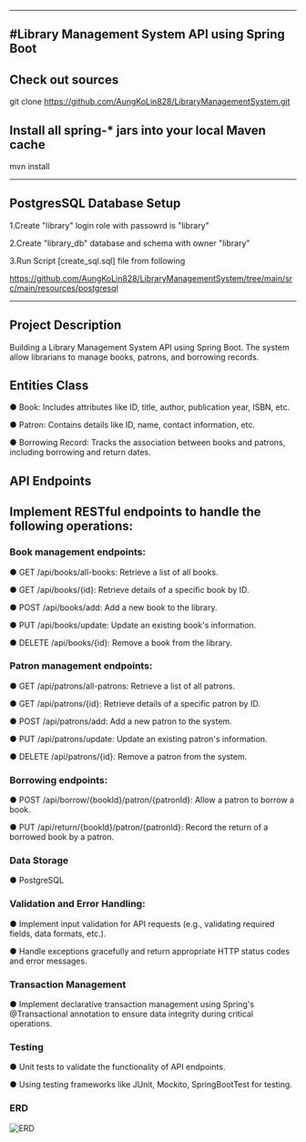 ----------------------------------------------------
#Library Management System API using Spring Boot
----------------------------------------------------

## Check out sources

git clone https://github.com/AungKoLin828/LibraryManagementSystem.git

## Install all spring-\* jars into your local Maven cache

mvn install

-------------------------------------------------------------------------------------
## PostgresSQL Database Setup

1.Create "library" login role with passowrd is "library"

2.Create "library_db" database and schema with owner "library"

3.Run Script  [create_sql.sql] file from following 

  https://github.com/AungKoLin828/LibraryManagementSystem/tree/main/src/main/resources/postgresql

-----------------------------------------------------------------------------------------
## Project Description

Building a Library Management System API using Spring Boot. The system allow librarians
to manage books, patrons, and borrowing records.

## Entities Class

● Book: Includes attributes like ID, title, author, publication year, ISBN, etc.

● Patron: Contains details like ID, name, contact information, etc.

● Borrowing Record: Tracks the association between books and patrons,
  including borrowing and return dates.
  
## API Endpoints

## Implement RESTful endpoints to handle the following operations:

### Book management endpoints:

● GET /api/books/all-books: Retrieve a list of all books.

● GET /api/books/{id}: Retrieve details of a specific book by ID.

● POST /api/books/add: Add a new book to the library.

● PUT /api/books/update: Update an existing book's information.

● DELETE /api/books/{id}: Remove a book from the library.

### Patron management endpoints:

● GET /api/patrons/all-patrons: Retrieve a list of all patrons.

● GET /api/patrons/{id}: Retrieve details of a specific patron by ID.

● POST /api/patrons/add: Add a new patron to the system.

● PUT /api/patrons/update: Update an existing patron's information.

● DELETE /api/patrons/{id}: Remove a patron from the system.

### Borrowing endpoints:
● POST /api/borrow/{bookId}/patron/{patronId}: Allow a patron to
borrow a book.

● PUT /api/return/{bookId}/patron/{patronId}: Record the return of a borrowed book by a patron.

### Data Storage

● PostgreSQL

### Validation and Error Handling:
● Implement input validation for API requests (e.g., validating required fields, data formats, etc.).

● Handle exceptions gracefully and return appropriate HTTP status codes and error messages.

### Transaction Management

● Implement declarative transaction management using Spring's @Transactional annotation to ensure data integrity during critical operations.

### Testing

● Unit tests to validate the functionality of API endpoints.

● Using testing frameworks like JUnit, Mockito, SpringBootTest for testing.

### ERD
![ERD](https://github.com/AungKoLin828/LibraryManagementSystem/assets/61590535/bbe2e825-d851-410c-99eb-4a5b07473803)



